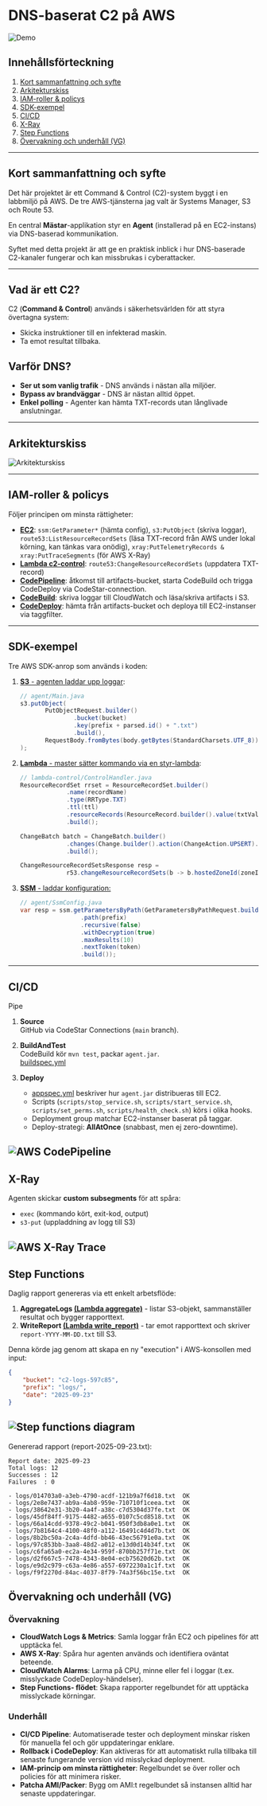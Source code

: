 
# DNS-baserat C2 på AWS

![Demo](docs/demo.gif)

## Innehållsförteckning
1. [Kort sammanfattning och syfte](#kort-sammanfattning-och-syfte)
2. [Arkitekturskiss](#arkitekturskiss)
3. [IAM-roller & policys](#iam-roller--policys)
4. [SDK-exempel](#sdk-exempel)
5. [CI/CD](#cicd)
6. [X-Ray](#x-ray)
7. [Step Functions](#step-functions)
8. [Övervakning och underhåll (VG)](#övervakning-och-underhåll-vg)

---

## Kort sammanfattning och syfte
Det här projektet är ett Command & Control (C2)-system byggt i en labbmiljö på AWS. De tre AWS-tjänsterna jag valt är Systems Manager, S3 och Route 53.

En central **Mästar**-applikation styr en **Agent** (installerad på en EC2-instans) via DNS-baserad kommunikation.

Syftet med detta projekt är att ge en praktisk inblick i hur DNS-baserade C2-kanaler fungerar och kan missbrukas i cyberattacker.  

---

## **Vad är ett C2?**

C2 (**Command & Control**) används i säkerhetsvärlden för att styra övertagna system:

- Skicka instruktioner till en infekterad maskin.
- Ta emot resultat tillbaka.

## **Varför DNS?**

- **Ser ut som vanlig trafik** - DNS används i nästan alla miljöer.
- **Bypass av brandväggar** - DNS är nästan alltid öppet.
- **Enkel polling** - Agenter kan hämta TXT-records utan långlivade anslutningar.

---

## Arkitekturskiss
![Arkitekturskiss](docs/diagram.png)  

---

## IAM-roller & policys

Följer principen om minsta rättigheter:

- [**EC2**](infra/terraform/modules/linux-public/main.tf): `ssm:GetParameter*` (hämta config), `s3:PutObject` (skriva loggar), `route53:ListResourceRecordSets` (läsa TXT-record från AWS under lokal körning, kan tänkas vara onödig), `xray:PutTelemetryRecords & xray:PutTraceSegments` (för AWS X-Ray)
- [**Lambda c2-control**](infra/terraform/modules/lambda-control/main.tf): `route53:ChangeResourceRecordSets` (uppdatera TXT-record)
- [**CodePipeline**](infra/terraform/modules/pipeline/main.tf): åtkomst till artifacts-bucket, starta CodeBuild och trigga CodeDeploy via CodeStar-connection.  
- [**CodeBuild**](infra/terraform/modules/pipeline/main.tf): skriva loggar till CloudWatch och läsa/skriva artifacts i S3.  
- [**CodeDeploy**](infra/terraform/modules/pipeline/main.tf): hämta från artifacts-bucket och deploya till EC2-instanser via taggfilter.

---

## SDK-exempel
Tre AWS SDK-anrop som används i koden:

1. [**S3** - agenten laddar upp loggar](agent/src/main/java/org/linx/Main.java):
   ```java
   // agent/Main.java
   s3.putObject(
          PutObjectRequest.builder()
                  .bucket(bucket)
                  .key(prefix + parsed.id() + ".txt")
                  .build(),
          RequestBody.fromBytes(body.getBytes(StandardCharsets.UTF_8))
   );
   ```

2. [**Lambda** - master sätter kommando via en styr-lambda](lambda-control/src/main/java/org/linx/ControlHandler.java):  
   ```java
   // lambda-control/ControlHandler.java
   ResourceRecordSet rrset = ResourceRecordSet.builder()
                .name(recordName)
                .type(RRType.TXT)
                .ttl(ttl)
                .resourceRecords(ResourceRecord.builder().value(txtValue).build())
                .build();

   ChangeBatch batch = ChangeBatch.builder()
                .changes(Change.builder().action(ChangeAction.UPSERT).resourceRecordSet(rrset).build())
                .build();
   
   ChangeResourceRecordSetsResponse resp =
                r53.changeResourceRecordSets(b -> b.hostedZoneId(zoneId).changeBatch(batch));
   ```

3. [**SSM** - laddar konfiguration:](agent/src/main/java/org/linx/SsmConfig.java)
   ```java
   // agent/SsmConfig.java
   var resp = ssm.getParametersByPath(GetParametersByPathRequest.builder()
                    .path(prefix)
                    .recursive(false)
                    .withDecryption(true)
                    .maxResults(10)
                    .nextToken(token)
                    .build());
   ```

---

## CI/CD
Pipe

1. **Source**  
   GitHub via CodeStar Connections (`main` branch).  

2. **BuildAndTest**  
   CodeBuild kör `mvn test`, packar `agent.jar`.  
   [buildspec.yml](buildspec.yml)

3. **Deploy**  
   - [appspec.yml](appspec.yml) beskriver hur `agent.jar` distribueras till EC2.  
   - Scripts (`scripts/stop_service.sh`, `scripts/start_service.sh`, `scripts/set_perms.sh`, `scripts/health_check.sh`) körs i olika hooks.  
   - Deployment group matchar EC2-instanser baserat på taggar.  
   - Deploy-strategi: **AllAtOnce** (snabbast, men ej zero-downtime).  

![AWS CodePipeline](docs/pipeline.png)
---

## X-Ray
Agenten skickar **custom subsegments** för att spåra:
- `exec` (kommando kört, exit-kod, output)
- `s3-put` (uppladdning av logg till S3)

![AWS X-Ray Trace](docs/xray.png)
---

## Step Functions
Daglig rapport genereras via ett enkelt arbetsflöde:

1. **AggregateLogs [(Lambda aggregate)](logs-aggregator/lambdas/aggregate.py)** - listar S3-objekt, sammanställer resultat och bygger rapporttext.  
2. **WriteReport [(Lambda write_report)](logs-aggregator/lambdas/write_report.py)** - tar emot rapporttext och skriver `report-YYYY-MM-DD.txt` till S3.

Denna körde jag genom att skapa en ny "execution" i AWS-konsollen med input:
```json
{ 
    "bucket": "c2-logs-597c85",
    "prefix": "logs/",
    "date": "2025-09-23"
}
```

![Step functions diagram](docs/stepfunctions_graph.png)
---
Genererad rapport (report-2025-09-23.txt):
```
Report date: 2025-09-23
Total logs: 12
Successes : 12
Failures  : 0

- logs/014703a0-a3eb-4790-acdf-121b9a7f6d18.txt  OK
- logs/2e8e7437-ab9a-4ab8-959e-710710f1ceea.txt  OK
- logs/38642e31-3b20-4a4f-a38c-c7d5304d37fe.txt  OK
- logs/45df84ff-9175-4482-a655-0107c5cd8518.txt  OK
- logs/66a14cdd-9378-49c2-b041-950f3db8a0e1.txt  OK
- logs/7b8164c4-4100-48f0-a112-16491c4d4d7b.txt  OK
- logs/8b2bc50a-2c4a-4dfd-bb46-43ec56791e0a.txt  OK
- logs/97c853bb-3aa8-48d2-a012-e13d0d14b34f.txt  OK
- logs/c6fa65a0-ec2a-4e34-959f-870bb257f71e.txt  OK
- logs/d2f667c5-7478-4343-8e04-ecb75620d62b.txt  OK
- logs/e9d2c979-c63a-4e86-a557-6972230a1c1f.txt  OK
- logs/f9f2270d-84ac-4037-8f79-74a3f56bc15e.txt  OK
```

## Övervakning och underhåll (VG)

### Övervakning
- **CloudWatch Logs & Metrics**: Samla loggar från EC2 och pipelines för att upptäcka fel.
- **AWS X-Ray**: Spåra hur agenten används och identifiera oväntat beteende.
- **CloudWatch Alarms**: Larma på CPU, minne eller fel i loggar (t.ex. misslyckade CodeDeploy-händelser).
- **Step Functions- flödet**: Skapa rapporter regelbundet för att upptäcka misslyckade körningar.

### Underhåll
- **CI/CD Pipeline**: Automatiserade tester och deployment minskar risken för manuella fel och gör uppdateringar enklare.
- **Rollback i CodeDeploy**: Kan aktiveras för att automatiskt rulla tillbaka till senaste fungerande version vid misslyckad deployment.
- **IAM-princip om minsta rättigheter**: Regelbundet se över roller och policies för att minimera risker.
- **Patcha AMI/Packer**: Bygg om AMI:t regelbundet så instansen alltid har senaste uppdateringar.